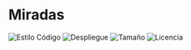 # Miradas

![Estilo Código](https://github.com/enflujo/enflujo-miradas/actions/workflows/estilo-codigo.yml/badge.svg)
![Despliegue](https://github.com/enflujo/enflujo-miradas/actions/workflows/despliegue.yml/badge.svg)
![Tamaño](https://img.shields.io/github/repo-size/enflujo/enflujo-miradas?color=%235757f7&label=Tama%C3%B1o%20repo&logo=open-access&logoColor=white)
![Licencia](https://img.shields.io/github/license/enflujo/enflujo-miradas?label=Licencia&logo=open-source-initiative&logoColor=white)
